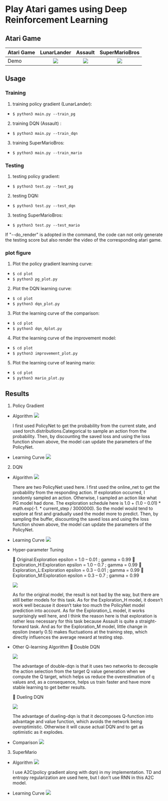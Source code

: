 # Play Atari games using Deep Reinforcement Learning

## Atari Game
Atari Game    |    LunarLander  |     Assault    | SuperMarioBros |
--------------|:------------:|:--------------------:|:-----------:|
Demo          | <img src="https://github.com/PierreSue/Play-Atari-games-using-Deep-Reinforcement-Learning/blob/master/gifs/LunarLander.gif"> | <img src="https://github.com/PierreSue/Play-Atari-games-using-Deep-Reinforcement-Learning/blob/master/gifs/Assault.gif"> | <img src="https://github.com/PierreSue/Play-Atari-games-using-Deep-Reinforcement-Learning/blob/master/gifs/Mario.gif"> |

## Usage
### Training
1. training policy gradient (LunarLander):
* `$ python3 main.py --train_pg`

2. training DQN (Assault) :
* `$ python3 main.py --train_dqn`

3. training SuperMarioBros:
* `$ python3 main.py --train_mario`

### Testing
1. testing policy gradient:
* `$ python3 test.py --test_pg`

2. testing DQN:
* `$ python3 test.py --test_dqn`

3. testing SuperMarioBros:
* `$ python3 test.py --test_mario`

If "--do_render" is adopted in the command, the code can not only generate the testing score but also render the video of the corresponding atari game.

### plot figure
1. Plot the policy gradient learning curve:
* `$ cd plot`
* `$ python3 pg_plot.py`

2. Plot the DQN learning curve:
* `$ cd plot`
* `$ python3 dqn_plot.py`

3. Plot the learning curve of the comparison:
* `$ cd plot`
* `$ python3 dqn_4plot.py`

4. Plot the learning curve of the improvement model:
* `$ cd plot`
* `$ python3 improvement_plot.py`

5. Plot the learning curve of leaning mario:
* `$ cd plot`
* `$ python3 mario_plot.py`

## Results
1. Policy Gradient

* Algorithm
    <img src="https://github.com/PierreSue/Play-Atari-games-using-Deep-Reinforcement-Learning/blob/master/plot/PG-Alg.png"> 

    I first used PolicyNet to get the probability from the current state, and used torch.distributions.Categorical to sample an action from the probability. Then, by discounting the saved loss and using the loss function shown above, the model can update the parameters of the PolicyNet.

* Learning Curve
    <img src="https://github.com/PierreSue/Play-Atari-games-using-Deep-Reinforcement-Learning/blob/master/plot/pg.png"> 

2. DQN

* Algorithm
    <img src="https://github.com/PierreSue/Play-Atari-games-using-Deep-Reinforcement-Learning/blob/master/plot/DQN-Alg.png"> 

    There are two PolicyNet used here. I first used the online_net to get the probability from the responding action. If exploration occurred, I randomly sampled an action. Otherwise, I sampled an action like what PG model had done. The exploration schedule here is 1.0 + (1.0 – 0.01) * math.exp(-1. * current_step / 3000000). So the model would tend to explore at first and gradually used the model more to predict. Then, by sampling the buffer, discounting the saved loss and using the loss function shown above, the model can update the parameters of the PolicyNet.

* Learning Curve
    <img src="https://github.com/PierreSue/Play-Atari-games-using-Deep-Reinforcement-Learning/blob/master/plot/dqn.png">

* Hyper-parameter Tuning

     Original:Exploration epsilon = 1.0 – 0.01 ; gamma = 0.99
     Exploration_H:Exploration epsilon = 1.0 – 0.7 ; gamma = 0.99
     Exploration_L:Exploration epsilon = 0.3 – 0.01 ; gamma = 0.99
     Exploration_M:Exploration epsilon = 0.3 – 0.7 ; gamma = 0.99

    <img src="https://github.com/PierreSue/Play-Atari-games-using-Deep-Reinforcement-Learning/blob/master/plot/dqn-4.png">

    As for the original model, the result is not bad by the way, but there are still better models for this task. As for the Exploration_H model, it doesn’t work well because it doesn’t take too much the PolicyNet model prediction into account. As for the Exploration_L model, it works surprisingly well here, and I think the reason here is that exploration is rather less necessary for this task because Assault is quite a straight- forward task. And as for the Exploration_M model, little change in epsilon (nearly 0.5) makes fluctuations at the training step, which directly influences the average reward at testing step.

* Other Q-learning Algorithm
     Double DQN

    <img src="https://github.com/PierreSue/Play-Atari-games-using-Deep-Reinforcement-Learning/blob/master/plot/Double-DQN-Alg.png">

    The advantage of double-dqn is that it uses two networks to decouple the action selection from the target Q value generation when we compute the Q target, which helps us reduce the overestimation of q values and, as a consequence, helps us train faster and have more stable learning to get better results.

     Dueling DQN

    <img src="https://github.com/PierreSue/Play-Atari-games-using-Deep-Reinforcement-Learning/blob/master/plot/Dueling-DQN-Alg.png">

    The advantage of dueling-dqn is that it decomposes Q-function into advantage and value function, which avoids the network being overoptimistic. Otherwise it will cause actual DQN and to get as optimistic as it explodes.

* Comparison
    <img src="https://github.com/PierreSue/Play-Atari-games-using-Deep-Reinforcement-Learning/blob/master/plot/improvement.png">

3. SuperMario

* Algorithm
    <img src="https://github.com/PierreSue/Play-Atari-games-using-Deep-Reinforcement-Learning/blob/master/plot/A2C-Alg.png"> 

    I use A2C(policy gradient along with dqn) in my implementation. TD and entropy regularization are used here, but I don’t use RNN in this A2C model.

* Learning Curve
    <img src="https://github.com/PierreSue/Play-Atari-games-using-Deep-Reinforcement-Learning/blob/master/plot/mario.png">